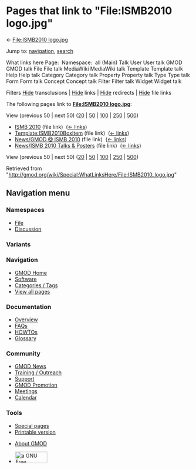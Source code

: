<div id="mw-page-base" class="noprint">

</div>

<div id="mw-head-base" class="noprint">

</div>

<div id="content" class="mw-body" role="main">

<span id="top"></span>

<div id="mw-js-message" style="display:none;">

</div>



# <span dir="auto">Pages that link to "File:ISMB2010 logo.jpg"</span>

<div id="bodyContent">

<div id="contentSub">

← [File:ISMB2010
logo.jpg](/wiki/File:ISMB2010_logo.jpg "File:ISMB2010 logo.jpg")

</div>

<div id="jump-to-nav" class="mw-jump">

Jump to: [navigation](#mw-navigation), [search](#p-search)

</div>

<div id="mw-content-text">

What links here Page:  Namespace:  all (Main) Talk User User talk GMOD
GMOD talk File File talk MediaWiki MediaWiki talk Template Template talk
Help Help talk Category Category talk Property Property talk Type Type
talk Form Form talk Concept Concept talk Filter Filter talk Widget
Widget talk

Filters
[Hide](/mediawiki/index.php?title=Special:WhatLinksHere/File:ISMB2010_logo.jpg&hidetrans=1 "Special:WhatLinksHere/File:ISMB2010 logo.jpg")
transclusions \|
[Hide](/mediawiki/index.php?title=Special:WhatLinksHere/File:ISMB2010_logo.jpg&hidelinks=1 "Special:WhatLinksHere/File:ISMB2010 logo.jpg")
links \|
[Hide](/mediawiki/index.php?title=Special:WhatLinksHere/File:ISMB2010_logo.jpg&hideredirs=1 "Special:WhatLinksHere/File:ISMB2010 logo.jpg")
redirects \|
[Hide](/mediawiki/index.php?title=Special:WhatLinksHere/File:ISMB2010_logo.jpg&hideimages=1 "Special:WhatLinksHere/File:ISMB2010 logo.jpg")
file links

The following pages link to **[File:ISMB2010
logo.jpg](/wiki/File:ISMB2010_logo.jpg "File:ISMB2010 logo.jpg")**:

View (previous 50 \| next 50)
([20](/mediawiki/index.php?title=Special:WhatLinksHere/File:ISMB2010_logo.jpg&limit=20 "Special:WhatLinksHere/File:ISMB2010 logo.jpg")
\|
[50](/mediawiki/index.php?title=Special:WhatLinksHere/File:ISMB2010_logo.jpg&limit=50 "Special:WhatLinksHere/File:ISMB2010 logo.jpg")
\|
[100](/mediawiki/index.php?title=Special:WhatLinksHere/File:ISMB2010_logo.jpg&limit=100 "Special:WhatLinksHere/File:ISMB2010 logo.jpg")
\|
[250](/mediawiki/index.php?title=Special:WhatLinksHere/File:ISMB2010_logo.jpg&limit=250 "Special:WhatLinksHere/File:ISMB2010 logo.jpg")
\|
[500](/mediawiki/index.php?title=Special:WhatLinksHere/File:ISMB2010_logo.jpg&limit=500 "Special:WhatLinksHere/File:ISMB2010 logo.jpg"))

- [ISMB 2010](/wiki/ISMB_2010 "ISMB 2010") (file link) ‎
  <span class="mw-whatlinkshere-tools">([←
  links](/mediawiki/index.php?title=Special:WhatLinksHere&target=ISMB+2010 "Special:WhatLinksHere"))</span>
- [Template:ISMB2010BoxItem](/wiki/Template:ISMB2010BoxItem "Template:ISMB2010BoxItem")
  (file link) ‎ <span class="mw-whatlinkshere-tools">([←
  links](/mediawiki/index.php?title=Special:WhatLinksHere&target=Template%3AISMB2010BoxItem "Special:WhatLinksHere"))</span>
- [News/GMOD @ ISMB
  2010](/wiki/News/GMOD_@_ISMB_2010 "News/GMOD @ ISMB 2010") (file link)
  ‎ <span class="mw-whatlinkshere-tools">([←
  links](/mediawiki/index.php?title=Special:WhatLinksHere&target=News%2FGMOD+%40+ISMB+2010 "Special:WhatLinksHere"))</span>
- [News/ISMB 2010 Talks &
  Posters](/wiki/News/ISMB_2010_Talks_%26_Posters "News/ISMB 2010 Talks & Posters")
  (file link) ‎ <span class="mw-whatlinkshere-tools">([←
  links](/mediawiki/index.php?title=Special:WhatLinksHere&target=News%2FISMB+2010+Talks+%26+Posters "Special:WhatLinksHere"))</span>

View (previous 50 \| next 50)
([20](/mediawiki/index.php?title=Special:WhatLinksHere/File:ISMB2010_logo.jpg&limit=20 "Special:WhatLinksHere/File:ISMB2010 logo.jpg")
\|
[50](/mediawiki/index.php?title=Special:WhatLinksHere/File:ISMB2010_logo.jpg&limit=50 "Special:WhatLinksHere/File:ISMB2010 logo.jpg")
\|
[100](/mediawiki/index.php?title=Special:WhatLinksHere/File:ISMB2010_logo.jpg&limit=100 "Special:WhatLinksHere/File:ISMB2010 logo.jpg")
\|
[250](/mediawiki/index.php?title=Special:WhatLinksHere/File:ISMB2010_logo.jpg&limit=250 "Special:WhatLinksHere/File:ISMB2010 logo.jpg")
\|
[500](/mediawiki/index.php?title=Special:WhatLinksHere/File:ISMB2010_logo.jpg&limit=500 "Special:WhatLinksHere/File:ISMB2010 logo.jpg"))

</div>

<div class="printfooter">

Retrieved from
"<http://gmod.org/wiki/Special:WhatLinksHere/File:ISMB2010_logo.jpg>"

</div>

<div id="catlinks" class="catlinks catlinks-allhidden">

</div>

<div class="visualClear">

</div>

</div>

</div>

<div id="mw-navigation">

## Navigation menu

<div id="mw-head">



<div id="left-navigation">

<div id="p-namespaces" class="vectorTabs" role="navigation"
aria-labelledby="p-namespaces-label">

### Namespaces

- <span id="ca-nstab-image"><a href="/wiki/File:ISMB2010_logo.jpg" accesskey="c"
  title="View the file page [c]">File</a></span>
- <span id="ca-talk"><a
  href="/mediawiki/index.php?title=File_talk:ISMB2010_logo.jpg&amp;action=edit&amp;redlink=1"
  accesskey="t"
  title="Discussion about the content page [t]">Discussion</a></span>

</div>

<div id="p-variants" class="vectorMenu emptyPortlet" role="navigation"
aria-labelledby="p-variants-label">

### 

### Variants[](#)

<div class="menu">

</div>

</div>

</div>

<div id="right-navigation">





</div>



</div>

</div>

</div>

<div id="mw-panel">

<div id="p-logo" role="banner">

<a href="/wiki/Main_Page"
style="background-image: url(http://gmod.org/images/GMOD-cogs.png);"
title="Visit the main page"></a>

</div>

<div id="p-Navigation" class="portal" role="navigation"
aria-labelledby="p-Navigation-label">

### Navigation

<div class="body">

- <span id="n-GMOD-Home">[GMOD Home](/wiki/Main_Page)</span>
- <span id="n-Software">[Software](/wiki/GMOD_Components)</span>
- <span id="n-Categories-.2F-Tags">[Categories /
  Tags](/wiki/Categories)</span>
- <span id="n-View-all-pages">[View all
  pages](/wiki/Special:AllPages)</span>

</div>

</div>

<div id="p-Documentation" class="portal" role="navigation"
aria-labelledby="p-Documentation-label">

### Documentation

<div class="body">

- <span id="n-Overview">[Overview](/wiki/Overview)</span>
- <span id="n-FAQs">[FAQs](/wiki/Category:FAQ)</span>
- <span id="n-HOWTOs">[HOWTOs](/wiki/Category:HOWTO)</span>
- <span id="n-Glossary">[Glossary](/wiki/Glossary)</span>

</div>

</div>

<div id="p-Community" class="portal" role="navigation"
aria-labelledby="p-Community-label">

### Community

<div class="body">

- <span id="n-GMOD-News">[GMOD News](/wiki/GMOD_News)</span>
- <span id="n-Training-.2F-Outreach">[Training /
  Outreach](/wiki/Training_and_Outreach)</span>
- <span id="n-Support">[Support](/wiki/Support)</span>
- <span id="n-GMOD-Promotion">[GMOD
  Promotion](/wiki/GMOD_Promotion)</span>
- <span id="n-Meetings">[Meetings](/wiki/Meetings)</span>
- <span id="n-Calendar">[Calendar](/wiki/Calendar)</span>

</div>

</div>

<div id="p-tb" class="portal" role="navigation"
aria-labelledby="p-tb-label">

### Tools

<div class="body">

- <span id="t-specialpages"><a href="/wiki/Special:SpecialPages" accesskey="q"
  title="A list of all special pages [q]">Special pages</a></span>
- <span id="t-print"><a
  href="/mediawiki/index.php?title=Special:WhatLinksHere/File:ISMB2010_logo.jpg&amp;printable=yes"
  rel="alternate" accesskey="p"
  title="Printable version of this page [p]">Printable version</a></span>

</div>

</div>

</div>

</div>

<div id="footer" role="contentinfo">

- <span id="footer-places-about">[About
  GMOD](/wiki/GMOD:About "GMOD:About")</span>

<!-- -->

- <span id="footer-copyrightico">[<img src="http://www.gnu.org/graphics/gfdl-logo-small.png" width="88"
  height="31" alt="a GNU Free Documentation License" />](http://www.gnu.org/licenses/fdl-1.3.html)</span>


<div style="clear:both">

</div>

</div>
